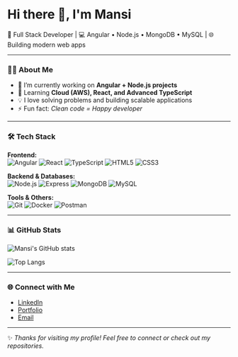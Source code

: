 # Hi there 👋, I'm Mansi

🚀 Full Stack Developer | 💻 Angular • Node.js • MongoDB • MySQL | 🌐 Building modern web apps

---

### 👩‍💻 About Me
- 🔭 I’m currently working on **Angular + Node.js projects**
- 🌱 Learning **Cloud (AWS), React, and Advanced TypeScript**
- 💡 I love solving problems and building scalable applications
- ⚡ Fun fact: *Clean code = Happy developer*

---

### 🛠️ Tech Stack
**Frontend:**  
![Angular](https://img.shields.io/badge/Angular-red?logo=angular&logoColor=white)
![React](https://img.shields.io/badge/React-blue?logo=react&logoColor=white)
![TypeScript](https://img.shields.io/badge/TypeScript-blue?logo=typescript&logoColor=white)
![HTML5](https://img.shields.io/badge/HTML5-orange?logo=html5&logoColor=white)
![CSS3](https://img.shields.io/badge/CSS3-blue?logo=css3&logoColor=white)

**Backend & Databases:**  
![Node.js](https://img.shields.io/badge/Node.js-green?logo=node.js&logoColor=white)
![Express](https://img.shields.io/badge/Express-black?logo=express&logoColor=white)
![MongoDB](https://img.shields.io/badge/MongoDB-darkgreen?logo=mongodb&logoColor=white)
![MySQL](https://img.shields.io/badge/MySQL-blue?logo=mysql&logoColor=white)

**Tools & Others:**  
![Git](https://img.shields.io/badge/Git-black?logo=git&logoColor=orange)
![Docker](https://img.shields.io/badge/Docker-blue?logo=docker&logoColor=white)
![Postman](https://img.shields.io/badge/Postman-orange?logo=postman&logoColor=white)

---

### 📊 GitHub Stats
![Mansi's GitHub stats](https://github-readme-stats.vercel.app/api?username=Kikani-01&show_icons=true&theme=radical)

![Top Langs](https://github-readme-stats.vercel.app/api/top-langs/?username=Kikani-01&layout=compact&theme=radical)

---

### 🌐 Connect with Me
- [LinkedIn](https://www.linkedin.com/in/mansi-kikani-aa2447171/)  
- [Portfolio](https://mansikikani.netlify.app/)  
- [Email](mailto:mansikikani1999@gmail.com)

---

✨ *Thanks for visiting my profile! Feel free to connect or check out my repositories.*
